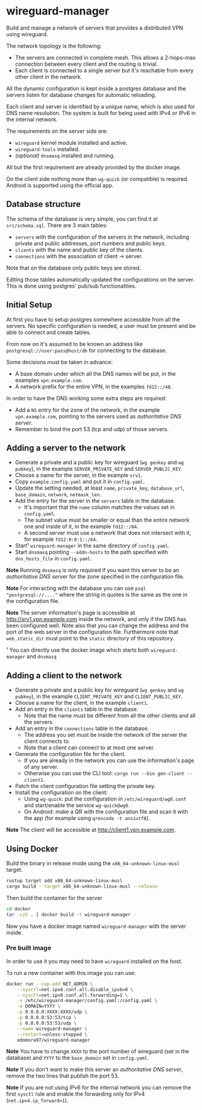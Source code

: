 # wireguard-manager

Build and manage a network of servers that provides a distributed VPN using wireguard.

The network topology is the following:
- The servers are connected in complete mesh.
  This allows a 2-hops-max connection between every client and the routing is trivial.
- Each client is connected to a single server but it's reachable from every other client in the network.

All the dynamic configuration is kept inside a postgres database and the servers listen for database changes for automatic reloading.

Each client and server is identified by a unique name, which is also used for DNS name resolution.
The system is built for being used with IPv4 or IPv6 in the internal network.

The requirements on the server side are:
- `wireguard` kernel module installed and active.
- `wireguard-tools` installed.
- _(optional)_ `dnsmasq` installed and running.

All but the first requirement are already provided by the docker image.

On the client side nothing more than `wg-quick` (or compatible) is required.
Android is supported using the official app.

## Database structure

The schema of the database is very simple, you can find it at `src/schema.sql`.
There are 3 main tables:

- `servers` with the configuration of the servers in the network, including private and public addresses, port numbers and public keys.
- `clients` with the name and public key of the clients.
- `connections` with the association of client → server.

Note that on the database only public keys are stored.

Editing those tables automatically updated the configurations on the server.
This is done using postgres' pub/sub functionalities.

## Initial Setup

At first you have to setup postgres somewhere accessible from all the servers.
No specific configuration is needed, a user must be present and be able to connect and create tables.

From now on it's assumed to be known an address like `postgresql://user:pass@host/db` for connecting to the database.

Some decisions must be taken in advance:
- A base domain under which all the DNS names will be put, in the examples `vpn.example.com`.
- A network prefix for the entire VPN, in the examples `fd12::/48`.

In order to have the DNS working some extra steps are required:
- Add a `NS` entry for the zone of the network, in the example `vpn.example.com`, pointing to the servers used as _authoritative DNS server_.
- Remember to bind the port 53 (tcp and udp) of those servers.

## Adding a server to the network

- Generate a private and a public key for wireguard (`wg genkey` and `wg pubkey`), in the example `SERVER_PRIVATE_KEY` and `SERVER_PUBLIC_KEY`.
- Choose a name for the server, in the example `srv1`.
- Copy `example.config.yaml` and put it in `config.yaml`.
- Update the setting needed, at least `name`, `private_key`, `database_url`, `base_domain`, `network`, `netmask_len`.
- Add the entry for the server in the `servers` table in the database.
  - It's important that the `name` column matches the values set in `config.yaml`.
  - The subnet value must be smaller or equal than the entire network one and inside of it, in the example `fd12::/64`.
  - A second server must use a network that does not intersect with it, for example `fd12:0:0:1::/64`.
- Start¹ `wireguard-manager` in the same directory of `config.yaml`.
- Start `dnsmasq` pointing `--addn-hosts` to the path specified with `dns_hosts_file` in `config.yaml`.

**Note** Running `dnsmasq` is only required if you want this server to be an _authoritative DNS server_ for the zone specified in the configuration file.

**Note** For interacting with the database you can use `psql "postgresql://...."` where the string in quotes is the same as the one in the configuration file.

**Note** The server information's page is accessible at http://srv1.vpn.example.com inside the network, and only if the DNS has been configured well.
Note also that you can change the address and the port of the web server in the configuration file.
Furthermore note that `web_static_dir` must point to the `static` directory of this repository.

¹ You can directly use the docker image which starts both `wireguard-manager` and `dnsmasq`

## Adding a client to the network

- Generate a private and a public key for wireguard (`wg genkey` and `wg pubkey`), in the example `CLIENT_PRIVATE_KEY` and `CLIENT_PUBLIC_KEY`.
- Choose a name for the client, in the example `client1`.
- Add an entry in the `clients` table in the database.
  - Note that the name must be different from all the other clients and all the servers.
- Add an entry in the `connections` table in the database.
  - The address you set must be inside the network of the server the client connects to.
  - Note that a client can connect to at most one server.
- Generate the configuration file for the client.
  - If you are already in the network you can use the information's page of any server.
  - Otherwise you can use the CLI tool: `cargo run --bin gen-client -- client1`.
- Patch the client configuration file setting the private key.
- Install the configuration on the client:
  - Using `wg-quick`: put the configuration in `/etc/wireguard/wg0.conf` and start/enable the service `wg-quick@wg0`.
  - On Android: make a QR with the configuration file and scan it with the app (for example using `qrencode -t ansiutf8`).

**Note** The client will be accessible at http://client1.vpn.example.com.

## Using Docker

Build the binary in release mode using the `x86_64-unknown-linux-musl` target.

```bash
rustup target add x86_64-unknown-linux-musl
cargo build --target x86_64-unknown-linux-musl --release
```

Then build the container for the server
```bash
cd docker
tar -czh . | docker build -t wireguard-manager -
```

Now you have a docker image named `wireguard-manager` with the server inside.

### Pre built image

In order to use it you may need to have `wireguard` installed on the host.

To run a new container with this image you can use:
```bash
docker run --cap-add NET_ADMIN \
    --sysctl=net.ipv6.conf.all.disable_ipv6=0 \
    --sysctl=net.ipv6.conf.all.forwarding=1 \
    -v /etc/wireguard-manager/config.yaml:/config.yaml \
    -e DOMAIN=YYYY \
    -p 0.0.0.0:XXXX:XXXX/udp \
    -p 0.0.0.0:53:53/tcp \
    -p 0.0.0.0:53:53/udp \
    --name wireguard-manager \
    --restart=unless-stopped \
    edomora97/wireguard-manager
```

**Note** You have to change `XXXX` to the port number of wireguard (set in the database) and `YYYY` to the `base_domain` set in `config.yaml`.

**Note** If you don't want to make this server an _authoritative DNS server_, remove the two lines that publish the port 53.

**Note** If you are not using IPv6 for the internal network you can remove the first `sysctl` rule and enable the forwarding only for IPv4 (`net.ipv4.ip_forward=1`).
